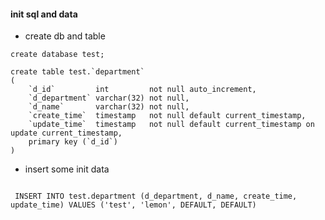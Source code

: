 #### init sql and data 

* create db and table 
```mysql
create database test;

create table test.`department`
(
    `d_id`         int         not null auto_increment,
    `d_department` varchar(32) not null,
    `d_name`       varchar(32) not null,
    `create_time`  timestamp   not null default current_timestamp,
    `update_time`  timestamp   not null default current_timestamp on update current_timestamp,
    primary key (`d_id`)
)

```

* insert some init data

```mysql

 INSERT INTO test.department (d_department, d_name, create_time, update_time) VALUES ('test', 'lemon', DEFAULT, DEFAULT)

```

